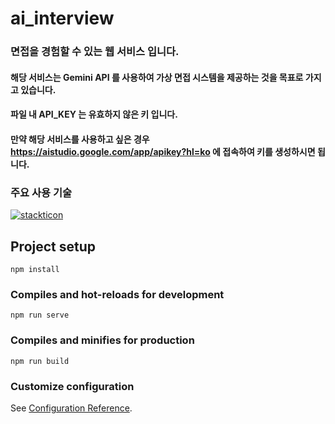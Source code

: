 # ai_interview

### 면접을 경험할 수 있는 웹 서비스 입니다.
#### 해당 서비스는 Gemini API 를 사용하여 가상 면접 시스템을 제공하는 것을 목표로 가지고 있습니다.
#### 파일 내 API_KEY 는 유효하지 않은 키 입니다.
#### 만약 해당 서비스를 사용하고 싶은 경우 https://aistudio.google.com/app/apikey?hl=ko 에 접속하여 키를 생성하시면 됩니다.

### 주요 사용 기술
[![stackticon](https://firebasestorage.googleapis.com/v0/b/stackticon-81399.appspot.com/o/images%2F1719475285561?alt=media&token=245eca20-4f65-42ef-b0f3-2b86fc1b7259)](https://github.com/msdio/stackticon)

## Project setup
```
npm install
```

### Compiles and hot-reloads for development
```
npm run serve
```

### Compiles and minifies for production
```
npm run build
```

### Customize configuration
See [Configuration Reference](https://cli.vuejs.org/config/).
